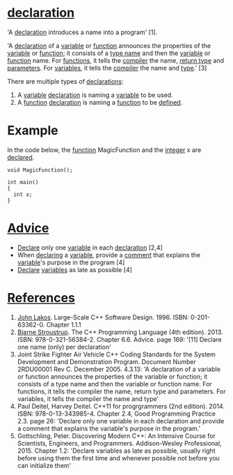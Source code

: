 # [declaration](CppDeclaration.md)

'A [declaration](CppDeclaration.md) introduces a name into a program'
\[1\].

'A [declaration](CppDeclaration.md) of a [variable](CppVariable.md) or
[function](CppFunction.md) announces the properties of the
[variable](CppVariable.md) or [function](CppFunction.md); it consists
of a [type name](CppTypeName.md) and then the
[variable](CppVariable.md) or [function](CppFunction.md) name. For
[functions](CppFunction.md), it tells the [compiler](CppCompiler.md)
the name, [return type](CppReturnType.md) and
[parameters](CppParameter.md). For [variables](CppVariable.md), it
tells the [compiler](CppCompiler.md) the name and [type](CppType.md).'
\[3\]

There are multiple types of [declarations](CppDeclaration.md):
1.  A [variable](CppVariable.md) [declaration](CppDeclaration.md) is
    naming a [variable](CppVariable.md) to be used.
2.  A [function](CppFunction.md) [declaration](CppDeclaration.md) is
    naming a [function](CppFunction.md) to be
    [defined](CppDefinition.md).

# Example

In the code below, the [function](CppFunction.md) MagicFunction and the
[integer](CppInt.md) x are [declared](CppDeclaration.md).

```
void MagicFunction();  

int main() 
{   
  int x;  
}

```

# [Advice](CppAdvice.md)

-   [Declare](CppDeclaration.md) only one [variable](CppVariable.md)
    in each [declaration](CppDeclaration.md) \[2,4\]
-   When [declaring](CppDeclaration.md) a [variable](CppVariable.md),
    provide a [comment](CppComment.md) that explains the
    [variable](CppVariable.md)'s purpose in the program \[4\]
-   [Declare](CppDeclaration.md) [variables](CppVariable.md)
    as late as possible [4]

# [References](CppReferences.md)

1.  [John Lakos](CppJohnLakos.md). Large-Scale C++ Software Design. 1996. ISBN: 0-201-63362-0. Chapter 1.1.1
2.  [Bjarne Stroustrup](CppBjarneStroustrup.md). The C++ Programming
    Language (4th edition). 2013. ISBN: 978-0-321-56384-2. Chapter 6.6.
    Advice. page 169: '\[11\] Declare one name (only) per declaration'
3.  Joint Strike Fighter Air Vehicle C++ Coding Standards for the System
    Development and Demonstration Program. Document Number 2RDU00001
    Rev C. December 2005. 4.3.13: 'A declaration of a variable or
    function announces the properties of the variable or function; it
    consists of a type name and then the variable or function name. For
    functions, it tells the compiler the name, return type
    and parameters. For variables, it tells the compiler the name and
    type'
4.  Paul Deitel, Harvey Deitel. C++11 for progrgrammers (2nd edition). 2014. ISBN: 978-0-13-343985-4. Chapter 2.4, Good Programming
    Practice 2.3. page 26: 'Declare only one variable in each declaration and provide a comment that explains the variable's
    purpose in the program.'
5.  Gottschling, Peter. Discovering Modern C++: An Intensive Course for Scientists, Engineers, and Programmers. Addison-Wesley Professional, 2015.
    Chapter 1.2: 'Declare variables as late as possible, usually right before using them the first time and whenever possible not before you can
    initialize them'
